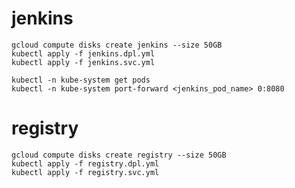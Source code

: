 # jenkins

	gcloud compute disks create jenkins --size 50GB
	kubectl apply -f jenkins.dpl.yml
	kubectl apply -f jenkins.svc.yml

	kubectl -n kube-system get pods
	kubectl -n kube-system port-forward <jenkins_pod_name> 0:8080

# registry

	gcloud compute disks create registry --size 50GB
	kubectl apply -f registry.dpl.yml
	kubectl apply -f registry.svc.yml
